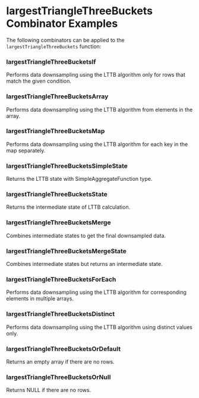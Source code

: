# largestTriangleThreeBuckets Combinator Examples

The following combinators can be applied to the `largestTriangleThreeBuckets` function:

### largestTriangleThreeBucketsIf
Performs data downsampling using the LTTB algorithm only for rows that match the given condition.

### largestTriangleThreeBucketsArray
Performs data downsampling using the LTTB algorithm from elements in the array.

### largestTriangleThreeBucketsMap
Performs data downsampling using the LTTB algorithm for each key in the map separately.

### largestTriangleThreeBucketsSimpleState
Returns the LTTB state with SimpleAggregateFunction type.

### largestTriangleThreeBucketsState
Returns the intermediate state of LTTB calculation.

### largestTriangleThreeBucketsMerge
Combines intermediate states to get the final downsampled data.

### largestTriangleThreeBucketsMergeState
Combines intermediate states but returns an intermediate state.

### largestTriangleThreeBucketsForEach
Performs data downsampling using the LTTB algorithm for corresponding elements in multiple arrays.

### largestTriangleThreeBucketsDistinct
Performs data downsampling using the LTTB algorithm using distinct values only.

### largestTriangleThreeBucketsOrDefault
Returns an empty array if there are no rows.

### largestTriangleThreeBucketsOrNull
Returns NULL if there are no rows. 